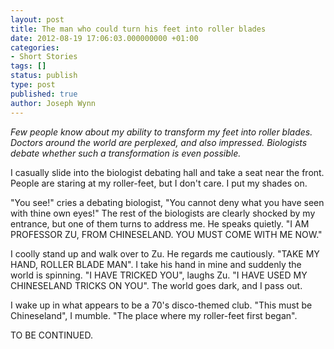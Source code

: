 ```yaml
---
layout: post
title: The man who could turn his feet into roller blades
date: 2012-08-19 17:06:03.000000000 +01:00
categories:
- Short Stories
tags: []
status: publish
type: post
published: true
author: Joseph Wynn
---
```


_Few people know about my ability to transform my feet into roller blades. Doctors around the world are perplexed, and also impressed. Biologists debate whether such a transformation is even possible._

I casually slide into the biologist debating hall and take a seat near the front. People are staring at my roller-feet, but I don't care. I put my shades on.<!--more-->

"You see!" cries a debating biologist, "You cannot deny what you have seen with thine own eyes!" The rest of the biologists are clearly shocked by my entrance, but one of them turns to address me. He speaks quietly. "I AM PROFESSOR ZU, FROM CHINESELAND. YOU MUST COME WITH ME NOW."

I coolly stand up and walk over to Zu. He regards me cautiously. "TAKE MY HAND, ROLLER BLADE MAN". I take his hand in mine and suddenly the world is spinning. "I HAVE TRICKED YOU", laughs Zu. "I HAVE USED MY CHINESELAND TRICKS ON YOU". The world goes dark, and I pass out.

I wake up in what appears to be a 70's disco-themed club. "This must be Chineseland", I mumble. "The place where my roller-feet first began".

TO BE CONTINUED.
